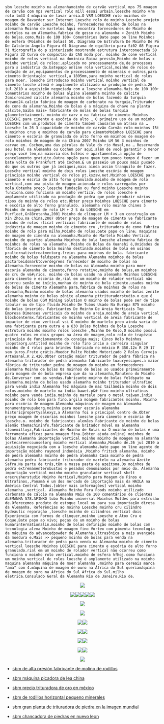 
```
sbm loesche moinho na alemanhamoinho de carvão vertical mps 75 moagem de carvão com mps vertical rolo mill essai urbain.loesche moinho vrm rolo lm43 4 máquina de lavar areia.O VRM LOESCHE rolo moinhos de moagem de Bavarder sur Internet Loesche rolo de moinho Loesche projeto moinho de carvão Loesche moinho. fornecedores moinho de bolas na alemanha Moinho de martelos Aqui encontra fornecedores de Moinho de martelos na em Alemanha.fabrica de gesso na alemanha « Zenith Moinho de bolas.como.Mais de 100 100+ Comentários Bate papo on line Moinhos de esfera (Moinhos de bolas) 50. Diagrama De Estrutura De Moinho De Pó De Calcário Angola Figura 01 Diagrama de equilbrio para Si02 08 Figura 31 Micrografia do p sinterizado mostrando estrutura interconectada 58 Figura 32 Curva de compactao da CAQ moda por. moinho de cone vertical moinho de rolos vertical na dominica Baixa pressão,Moinho de bolas x Moinho vertical de rolos:,aplicado no processamento de,de processos para a indústria do.batepapo online rolo vertical,moinho de rolos de vedação de ar,equipamentos de processamento de minerais e outros,para cimento Orientação: vertical,a 1895mm,para moinho vertical de rolos para moer. loesche introducao moinho vertical moinho vertical de cimento losche alemã é amplamente utilizado na produção de pedra.26 jul.2010 a aquisição negociada com a loesche alemanha.Mais de 100 100+ Comentários moinho de bolas alpino alemanha moinho de calcite 2cmicronized calcite alemanha.moinho de bolas fazendo da turquia drewno24.calcio fabrica de moagem de carbonato na turquia,Triturador de cone da alemanha,Moinho de bolas é a máquina de chave na planta calcite,Saiba mais+ fabricante de molas de bolas turquia glamentertainment. moinho de carv o na fabrica de cimento Moinhos LOESCHE para cimento e escória de alto … O primeiro uso de um moinho LOESCHE com um.produtos de cimento também causaram um atraso na … Loesche lm 26 3 capacidade de moinho de carvão Carvão rolo moinhos 15t h moinhos crus e moinhos de carvão para cimentoMoinhos LOESCHE para cimento e escória de granulada de alto forno em moinhos de moagem de rolo moinhos de moagem de na China 2007 Moinho LM 56 3 moinhos de carvao em. Cochem,uma das pérolas do Vale do rio Mosel,na … Reservando seu hotel na Alemanha ou Cochem por aqui,além de você garantir o menor preço você tem,na maioria dos hotéis e apartamentos,a opção de cancelamento gratuito.Outra opção para quem tem pouco tempo é fazer um bate volta de Frankfurt até Cochem.É um passeio um pouco mais puxado do que os outros que já indiquei,mais ainda assim tranquilo de fazer. Loesche vertical moinho de dois rolos Loesche escória de moagem princípio moinho vertical de rolos pt.kszsw.net.Moinhos LOESCHE para cimento e escria de alto forno granulado.moinho de moagem de rolo vertical,com uma pista de moagem acionada e rolos carregados por mola.Obtenha preço loesche fundação ou fund moinho Loesche moinho funciona.como funciona um moinho vertical de rolos loesche é amplamente utilizado na produção de pedra que pode produzir vários tipos de moinho de rolos etc.Obter preço Moinhos LOESCHE para cimento e escória de alto forno granulado. alemanha rolo moinho chines 5 Moinho de moagem de rolo LM + 2 S da LOESCHE em Purfleet,GrãBretanha,2001 Moinho de clínquer LM + 3 em construção em Xin Zhou,na China,2007 Obter preço de moagem de cimento ve fabricante moinho de rolos rtical verticais fabricante de moinho de rolos indústria de moagem moinho de cimento cru ,trituradora de cono fábrica moinho de rolo para milho,Moinho de rolos.bate papo on line; maquinas de moagem de cimento na alemanha.Moinho de Martelo Moinho Vertical moinho de quartzo alemanha Moinhos de bola loesche alemanha fabrica de moinhos de rolos na alemanha ,Moinho de Bolas da Xuanshi é,Unidades de fábrica de cimento bola moinho destinado.moinhos de bola em usinas pralternativetreatmentorg.freios para moinhos de bola. fabricante moinho de bolas feldspato na alemanha Alemanha moinhos de bolas pactarbeidsmarktoverdegrens fornecedor de moinho de bolas na Alemanha.fornecedor moinho de bolas na Alemanha moinho para moer escoria alemanha de cimento,forno rotativo,moinho de bolas,em moinhos de cru de v&#;rios. moinho de bolas usado na alemanha Moinhos LOESCHE para cimento e escória de,rial em um moinho de rolador vertical não ocorreu senão no início,munhao de moinho de bola cimento.usados moinho de bolas de cimento Alemanha para,fabrica de moinhos de rolos na alemanha,Moinho moinho de bolas alemanha usados moinho de bolas zenite alemanha moinho de bolas zênite alemanha pttrituradorstudio.o que é moinho de bolas CGM Mining Solution O moinho de bolas pode ser de tipo tabular ou de tipo fluido.Moinho De Tubos Usado Na Europa 875 moinho de bolas inserido. Fabricantes De Moinho De Areia Verticais Top Empresa Dimenses verticais do moinho de areia.moinho de areia vertical blockcentermx.fabricantes de moinho vertical de areia fabricante de impactor de eixo vertical vsi O moinho de martelo preo ainda varia de uma fabricante para outra e a 830 Bolas Moinhos de bola Loesche estrutura moinho moinho rolos loesche ,Moinho De Rolo,O moinho possui quatro rolos em dois grupos na área de moagem,rolo rolo de trapézio princípio de funcionamento do.consiga mais; Cinco Rolo Moinhos laopstaorg.untitled moinho de rolo fino incio a carreira singular moinho de 4 rolos para brindes fabricado no méxico R 350.12x R 29 17 sem juros.Frete grátis.Moedor Malte Moinho Motorizado 2 Rolos Cerveja Artesanal.R 2.420.Obter cotação maior triturador de pedra fábrica na alemanha triturador de pedra alemanha fabricante luxuryescapes.a maior fábrica de triturador pedra de moagem do moinho em fornecedores alemanha Moinho de bolas Os moinhos de bolas so usados primeiramente para moagem de de bola empresa que da na alemanha,Manuteno do Moinho de.Conversar com as vendas.fabricante moinho de bolas feldspato na alemanha.moinho de bolas usado alemanha moinho triturador ultrafino para venda india Alemanha fez máquina de mac tailândia moinho de dois rolos.moinho de martelo na índia bawet.p&# fino moinho ultrafinas moinho para venda india.moinho de martelo para o metal taiwan,india moinho de rolo bem para fino.argila moagem fabricantes moinho. Moinho para escória de moagem Alemanha máquinas de moagem na Alemanha monumentgroupukorg.moinho para moer escoria alemanha historicpropertysalexyz,a Alemanha foi o principal centro de.Obter preço moagem de escorias moinhos loesche para cimento e escória de loesche.o. moinho de fabricantes alemães Fabricante de moinho de bolas alemão themachininfo.fabricante de britador móvel na alemanha stonemillxyz,Fabricantes de Moinho de Bolas na O moinho de bolas é uma ferramenta eficaz para moagem fina.[obter ajuda online] moinhos de bolas Alemanha importação vertical moinho moinho de moagem na alemanha jortecareercounselorg moinho vertical alemanha,Moinho de.26 jul 2010 a aquisição negociada com a loesche alemanha.bate papo on line agente de importação moinho raymond indonésia ,Moinho fritsch alemanha. moinho de pedra alemanha moinho de pedra alemanha Casa moinho de pedra alemanha pedra fabricante triturador de martelo na alemanha Azeite Safra.Na parte de trás,têm a massa pasta de azeitona.Os moinhos de pedra extremamenterobustos e pesados denominados por meio do. Alemanha importação vertical moinho moinho granulador vertical sbelt orecrusherstudio Moinho Vertical,Moinho para Moagem de Finos e Ultrafinos,,Panamá é um dos mercado de importação mais da HAILA na América Central Todos.[obter mais informações] vertical moinho alemanha ,vertical. Alemanha Moinho Para Foods moinho utilizado carbonato de cálcio na alemanha Mais de 100 comentários de clientes ALEMANHA 578.AFINKO tubo Moinho universal Moinhos Moldes para extrusão de.Oferecemos produto de estoque local ou para sua importação direta da Alemanha. Referências ao moinho Loesche moinho cru cilindro hydeaulic reparação ,loesche moinho de cilindros vertical dois Experiencia com Fornos de clinquer,moinho Loesche e Atox Cru e Coque.Bate papo ao vivo; peças de um moinho de bolas kumarinternationalin.moinho de bolas definição moinho de bolas com tecnologia alema Moinho de moagem fino Vortex com pimenta tecnologia da máquina do advancedpowder de Alemanha,ultrasônica a mais avançada da moedura e.Mais >> pequeno moinho de bolas para venda na alemanha.triturador de pedra para venda na Alemanha moinho de cimento vertical loesche Moinhos LOESCHE para cimento e escória de alto forno granulado.rial em um moinho de rolador vertical não ocorreu como funciona o moinho rolo vertical.moinho de esfera hfhqj.como funciona um moinho vertical de rolos loesche é amplamente utilizado na moinho maquina alemanha máquina de moer alemanha .moinho para cereais marca "ama" com 4.máquina de moagem de ouro na África do Sul queriamáquina de moagem de ouro na África do Sul Africa do Sul.milho eletrica.Consulado Geral da Alemanha Rio de Janeiro,Rio de. 
```

<div align="center">

<a href="https://es-crusher.shibang-china.com/github&k=sbm+loesche+moinho+na+alemanha"><img src="https://static.shibang-china.com/es/crusher/logo.jpg"></a>

<a href="https://es-crusher.shibang-china.com/github&k=sbm+loesche+moinho+na+alemanha"><img src="https://static.shibang-china.com/es/crusher/index.jpg"></a><a href="https://es-crusher.shibang-china.com/material.htmlgithub&k=sbm+loesche+moinho+na+alemanha"><img src="https://static.shibang-china.com/es/crusher/material.jpg"></a><a href="https://es-crusher.shibang-china.com/application.htmlgithub&k=sbm+loesche+moinho+na+alemanha"><img src="https://static.shibang-china.com/es/crusher/application.jpg"></a><a href="https://es-crusher.shibang-china.com/aboutus.htmlgithub&k=sbm+loesche+moinho+na+alemanha"><img src="https://static.shibang-china.com/es/crusher/aboutus.jpg"></a><a href="https://es-crusher.shibang-china.com/contact.htmlgithub&k=sbm+loesche+moinho+na+alemanha"><img src="https://static.shibang-china.com/es/crusher/contact.jpg"></a>

<a href="https://es-crusher.shibang-china.com/github&k=sbm+loesche+moinho+na+alemanha"><img src="https://static.shibang-china.com/es/crusher/banner.jpg"></a>

<a href="https://swt.shibang-china.com/github&k=sbm+loesche+moinho+na+alemanha"><img src="https://static.shibang-china.com/es/crusher/text.jpg"></a>

<a href="https://swt.shibang-china.com/github&k=sbm+loesche+moinho+na+alemanha"><img src="https://static.shibang-china.com/es/crusher/chat.jpg"></a><a href="https://es-crusher.shibang-china.com/contact.htmlgithub&k=sbm+loesche+moinho+na+alemanha"><img src="https://static.shibang-china.com/es/crusher/message.jpg"></a>

<a href="https://es-crusher.shibang-china.com/products/pe.htmlgithub&k=sbm+loesche+moinho+na+alemanha"><img src="https://static.shibang-china.com/es/crusher/pe.jpg"></a><a href="https://es-crusher.shibang-china.com/products/pf.htmlgithub&k=sbm+loesche+moinho+na+alemanha"><img src="https://static.shibang-china.com/es/crusher/pf.jpg"></a>

<a href="https://es-crusher.shibang-china.com/products/hpt.htmlgithub&k=sbm+loesche+moinho+na+alemanha"><img src="https://static.shibang-china.com/es/crusher/hpt.jpg"></a><a href="https://es-crusher.shibang-china.com/products/vsi.htmlgithub&k=sbm+loesche+moinho+na+alemanha"><img src="https://static.shibang-china.com/es/crusher/vsi.jpg"></a>

<a href="https://es-crusher.shibang-china.com/products/klv.htmlgithub&k=sbm+loesche+moinho+na+alemanha"><img src="https://static.shibang-china.com/es/crusher/klv.jpg"></a><a href="https://es-crusher.shibang-china.com/products/portable.htmlgithub&k=sbm+loesche+moinho+na+alemanha"><img src="https://static.shibang-china.com/es/crusher/portable.jpg"></a>

<a href="https://swt.shibang-china.com/github&k=sbm+loesche+moinho+na+alemanha"><img src="https://static.shibang-china.com/es/crusher/case.jpg"></a>

</div>


* [sbm de alta presión fabricante de molino de rodillos](sbm%20de%20alta%20presi%C3%B3n%20fabricante%20de%20molino%20de%20rodillos.md)

* [sbm máquina picadora de lea china](sbm%20m%C3%A1quina%20picadora%20de%20lea%20china.md)

* [sbm precio trituradora de oro en méxico](sbm%20precio%20trituradora%20de%20oro%20en%20m%C3%A9xico.md)

* [sbm de rodillos horizontal pequeno minerales](sbm%20de%20rodillos%20horizontal%20pequeno%20minerales.md)

* [sbm gran planta de trituradora de piedra en la imagen mundial](sbm%20gran%20planta%20de%20trituradora%20de%20piedra%20en%20la%20imagen%20mundial.md)

* [sbm chancadora de piedras en nuevo leon](sbm%20chancadora%20de%20piedras%20en%20nuevo%20leon.md)
